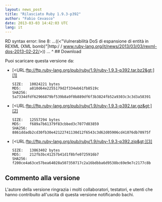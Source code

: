 ```yaml
---
layout: news_post
title: "Rilasciato Ruby 1.9.3-p392"
author: "Fabio Cevasco"
date: 2013-03-03 14:42:03 UTC
lang: it
---
```


 RD syntax error: line 8: ...((&lt;\"Vulnerabilità DoS di espansione di entità in REXML (XML bomb)\"\|http:/ / www.ruby-lang.org/it/news/2013/03/03/rexml-dos-2013-02-22/&gt;)) ... ^ ## Download

Puoi scaricare questa versione da:

* [&lt;URL:ftp://ftp.ruby-lang.org/pub/ruby/1.9/ruby-1.9.3-p392.tar.bz2&gt;][1]

      SIZE:   10024221 bytes
      MD5:    a810d64e2255179d2f334eb61fb8519c
      SHA256: 5a7334dfdf62966879bf539b8a9f0b889df6f3b3824fb52a9303c3c3d3a58391

* [&lt;URL:ftp://ftp.ruby-lang.org/pub/ruby/1.9/ruby-1.9.3-p392.tar.gz&gt;][2]

      SIZE:   12557294 bytes
      MD5:    f689a7b61379f83cbbed3c7077d83859
      SHA256: 8861ddadb2cd30fb30e42122741130d12f6543c3d62d05906cd41076db70975f

* [&lt;URL:ftp://ftp.ruby-lang.org/pub/ruby/1.9/ruby-1.9.3-p392.zip&gt;][3]

      SIZE:   13863402 bytes
      MD5:    212fb3bc41257b41d1f8bfe0725916b7
      SHA256: f200ce4a63ce57bea64028a507350717c2a16bdbba6d9538bc69e9e7c2177c8b

## Commento alla versione

L\'autore della versione ringrazia i molti collaboratori, testatori, e
utenti che hanno contribuito all\'uscita di questa versione notificando
bachi.



[1]: ftp://ftp.ruby-lang.org/pub/ruby/1.9/ruby-1.9.3-p392.tar.bz2
[2]: ftp://ftp.ruby-lang.org/pub/ruby/1.9/ruby-1.9.3-p392.tar.gz
[3]: ftp://ftp.ruby-lang.org/pub/ruby/1.9/ruby-1.9.3-p392.zip
